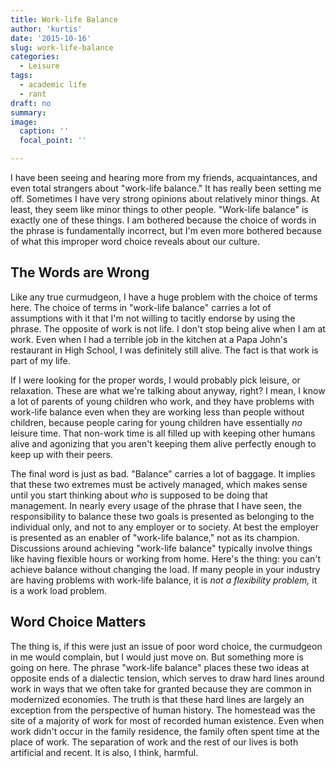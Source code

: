 ```yaml
---
title: Work-life Balance
author: 'kurtis'
date: '2015-10-16'
slug: work-life-balance
categories:
  - Leisure
tags:
  - academic life
  - rant
draft: no
summary:
image:
  caption: ''
  focal_point: ''

---
```


I have been seeing and hearing more from my friends, acquaintances, and even total strangers about "work-life balance." It has really been setting me off. Sometimes I have very strong opinions about relatively minor things. At least, they seem like minor things to other people. "Work-life balance" is exactly one of these things. I am bothered because the choice of words in the phrase is fundamentally incorrect, but I'm even more bothered because of what this improper word choice reveals about our culture.

## The Words are Wrong

Like any true curmudgeon, I have a huge problem with the choice of terms here. The choice of terms in "work-life balance" carries a lot of assumptions with it that I'm not willing to tacitly endorse by using the phrase. The opposite of work is not life. I don't stop being alive when I am at work. Even when I had a terrible job in the kitchen at a Papa John's restaurant in High School, I was definitely still alive. The fact is that work is part of my life.

If I were looking for the proper words, I would probably pick leisure, or relaxation. These are what we're talking about anyway, right? I mean, I know a lot of parents of young children who work, and they have problems with work-life balance even when they are working less than people without children, because people caring for young children have essentially *no* leisure time. That non-work time is all filled up with keeping other humans alive and agonizing that you aren't keeping them alive perfectly enough to keep up with their peers.

The final word is just as bad. "Balance" carries a lot of baggage. It implies that these two extremes must be actively managed, which makes sense until you start thinking about *who* is supposed to be doing that management. In nearly every usage of the phrase that I have seen, the responsibility to balance these two goals is presented as belonging to the individual only, and not to any employer or to society. At best the employer is presented as an enabler of "work-life balance," not as its champion. Discussions around achieving "work-life balance" typically involve things like having flexible hours or working from home. Here's the thing: you can't achieve balance without changing the load. If many people in your industry are having problems with work-life balance, it is *not a flexibility problem,* it is a work load problem.

## Word Choice Matters

The thing is, if this were just an issue of poor word choice, the curmudgeon in me would complain, but I would just move on. But something more is going on here. The phrase "work-life balance" places these two ideas at opposite ends of a dialectic tension, which serves to draw hard lines around work in ways that we often take for granted because they are common in modernized economies. The truth is that these hard lines are largely an exception from the perspective of human history. The homestead was the site of a majority of work for most of recorded human existence. Even when work didn't occur in the family residence, the family often spent time at the place of work. The separation of work and the rest of our lives is both artificial and recent. It is also, I think, harmful.
